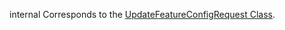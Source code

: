 internal
Corresponds to the [UpdateFeatureConfigRequest Class](https://msdn.microsoft.com/library/microsoft.crm.sdk.messages.updatefeatureconfigrequest.aspx).

